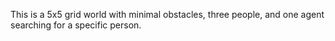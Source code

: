 This is a 5x5 grid world with minimal obstacles, three people, and one agent searching for a specific person. 